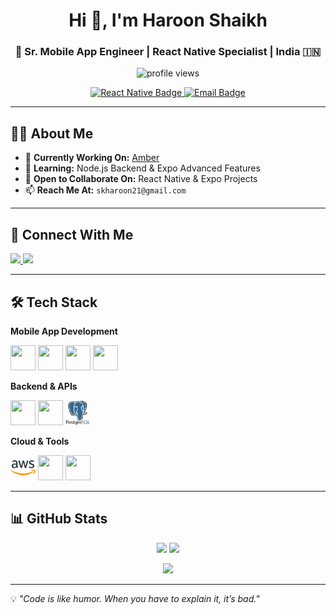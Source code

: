 <!-- Banner / Introduction -->
<h1 align="center">Hi 👋, I'm Haroon Shaikh</h1>
<h3 align="center">🚀 Sr. Mobile App Engineer | React Native Specialist | India 🇮🇳</h3>

<!-- Profile Views -->
<p align="center">
  <img src="https://komarev.com/ghpvc/?username=haroonshaikh22&label=Profile%20views&color=0e75b6&style=flat" alt="profile views" />
</p>

<!-- Badges -->
<p align="center">
  <a href="https://github.com/haroonshaikh22">
    <img src="https://img.shields.io/badge/React%20Native-Expert-blue?style=for-the-badge&logo=react" alt="React Native Badge"/>
  </a>
  <a href="mailto:skharoon21@gmail.com">
    <img src="https://img.shields.io/badge/Email-Me-red?style=for-the-badge&logo=gmail" alt="Email Badge"/>
  </a>
</p>

---

## 🧑‍💻 About Me
- 🔭 **Currently Working On:** [Amber](https://amber.net.in/)  
- 🌱 **Learning:** Node.js Backend & Expo Advanced Features  
- 🤝 **Open to Collaborate On:** React Native & Expo Projects  
- 📫 **Reach Me At:** `skharoon21@gmail.com`

---

## 🔗 Connect With Me
<p>
  <a href="https://linkedin.com/in/haroon-shaikh" target="_blank">
    <img src="https://img.shields.io/badge/LinkedIn-0077B5?style=for-the-badge&logo=linkedin" />
  </a>
  <a href="https://twitter.com/" target="_blank">
    <img src="https://img.shields.io/badge/Twitter-1DA1F2?style=for-the-badge&logo=twitter" />
  </a>
</p>

---

## 🛠 Tech Stack
**Mobile App Development**
<p>
  <img src="https://reactnative.dev/img/header_logo.svg" width="40" height="40" />
  <img src="https://www.vectorlogo.zone/logos/expoio/expoio-icon.svg" width="40" height="40" />
  <img src="https://developer.android.com/images/logos/android.svg" width="40" height="40" />
  <img src="https://upload.wikimedia.org/wikipedia/commons/1/1b/Apple_logo_grey.svg" width="40" height="40" />
</p>

**Backend & APIs**
<p>
  <img src="https://nodejs.org/static/images/logo.svg" width="40" height="40" />
  <img src="https://expressjs.com/images/express-facebook-share.png" width="40" height="40" />
  <img src="https://raw.githubusercontent.com/devicons/devicon/master/icons/postgresql/postgresql-original-wordmark.svg" width="40" height="40" />
</p>

**Cloud & Tools**
<p>
  <img src="https://raw.githubusercontent.com/devicons/devicon/master/icons/amazonwebservices/amazonwebservices-original-wordmark.svg" width="40" height="40" />
  <img src="https://www.vectorlogo.zone/logos/firebase/firebase-icon.svg" width="40" height="40" />
  <img src="https://www.vectorlogo.zone/logos/git-scm/git-scm-icon.svg" width="40" height="40" />
</p>

---

## 📊 GitHub Stats
<p align="center">
  <img src="https://github-readme-stats.vercel.app/api?username=haroonshaikh22&show_icons=true&theme=tokyonight" height="150" />
  <img src="https://github-readme-streak-stats.herokuapp.com/?user=haroonshaikh22&theme=tokyonight" height="150" />
</p>

<p align="center">
  <img src="https://github-readme-stats.vercel.app/api/top-langs/?username=haroonshaikh22&layout=compact&theme=tokyonight" height="150" />
</p>

---

💡 *"Code is like humor. When you have to explain it, it’s bad."*

